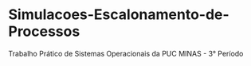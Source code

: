 # Simulacoes-Escalonamento-de-Processos
Trabalho Prático de Sistemas Operacionais da PUC MINAS - 3° Período
